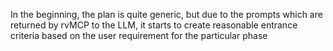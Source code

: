 In the beginning, the plan is quite generic, but due to the prompts which are returned by rvMCP to the LLM, it starts to create reasonable entrance criteria based on the user requirement for the particular phase